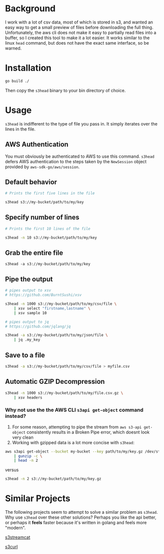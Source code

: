 # Background

I work with a lot of csv data, most of which is stored in s3, and wanted an easy way to get a small preview of files before downloading the full thing. Unfortunately, the aws cli does not make it easy to partially read files into a buffer, so I created this tool to make it a lot easier. It works similar to the linux `head` command, but does not have the exact same interface, so be warned. 

# Installation

```bash
go build ./
```

Then copy the `s3head` binary to your bin directory of choice.

# Usage

`s3head` is indifferent to the type of file you pass in. It simply iterates over the lines in the file. 

## AWS Authentication

You must obviously be authenticated to AWS to use this command. `s3head` defers AWS authentication to the steps taken by the `NewSession` object provided by `aws-sdk-go/aws/session`.

## Default behavior

```bash
# Prints the first five lines in the file

s3head s3://my-bucket/path/to/my/key
```

## Specify number of lines

```bash
# Prints the first 10 lines of the file

s3head -n 10 s3://my-bucket/path/to/my/key
```

## Grab the entire file
```
s3head -a s3://my-bucket/path/to/my/key
```

## Pipe the output

```bash
# pipes output to xsv
# https://github.com/BurntSushi/xsv

s3head -n 1000 s3://my-bucket/path/to/my/csv/file \
    | xsv select "firstname,lastname" \
    | xsv sample 10
```

```bash
# pipes output to jq
# https://github.com/jqlang/jq

s3head -a s3://my-bucket/path/to/my/json/file \
    | jq .my_key
```

## Save to a file

```bash
s3head -a s3://my-bucket/path/to/my/csv/file > myfile.csv
```

## Automatic GZIP Decompression

```bash
s3head -n 1000 s3://my-bucket/path/to/my/file.csv.gz \
    | xsv headers
```

### Why not use the the AWS CLI `s3api get-object` command instead?

1. For some reason, attempting to pipe the stream from `aws s3-api get-object` consistently results in a Broken Pipe error, which doesnt look very clean
2. Working with gzipped data is a lot more concise with `s3head`:

```bash
aws s3api get-object --bucket my-bucket --key path/to/my/key.gz /dev/stdout \
    | gunzip -c \
    | head -n 2
```

versus

```bash
s3head -n 2 s3://my-bucket/path/to/my/key.gz
```

# Similar Projects

The following projects seem to attempt to solve a similar problem as `s3head`. Why use `s3head` over these other solutions? Perhaps you like the api better, or perhaps it **feels** faster because it's written in golang and feels more "modern". 


[s3streamcat](https://github.com/samarthg/s3streamcat)

[s3curl](https://github.com/rtdp/s3curl)
